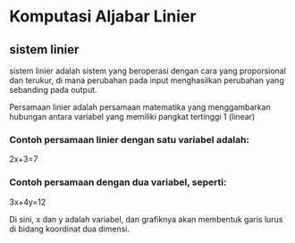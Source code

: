 # Komputasi Aljabar Linier
## sistem linier


sistem linier adalah sistem yang beroperasi dengan cara yang proporsional dan terukur, di mana perubahan pada input menghasilkan perubahan yang sebanding pada output.

Persamaan linier adalah persamaan matematika yang menggambarkan hubungan antara variabel yang memiliki pangkat tertinggi 1 (linear)

### Contoh persamaan linier dengan satu variabel adalah:

2x+3=7

### Contoh persamaan dengan dua variabel, seperti:

3x+4y=12

Di sini, x dan y adalah variabel, dan grafiknya akan membentuk garis lurus di bidang koordinat dua dimensi.
